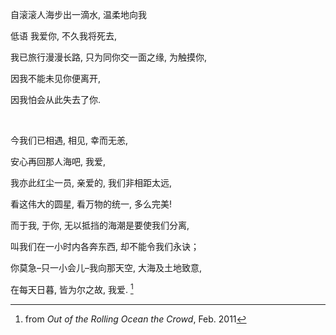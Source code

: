 自滚滚人海步出一滴水, 温柔地向我

低语 我爱你, 不久我将死去,

我已旅行漫漫长路, 只为同你交一面之缘, 为触摸你,

因我不能未见你便离开,

因我怕会从此失去了你.

<br>

今我们已相遇, 相见, 幸而无恙,

安心再回那人海吧, 我爱,

我亦此红尘一员, 亲爱的, 我们非相距太远,

看这伟大的圆星, 看万物的统一, 多么完美!

而于我, 于你, 无以抵挡的海潮是要使我们分离,

叫我们在一小时内各奔东西, 却不能令我们永诀；

你莫急–只一小会儿–我向那天空, 大海及土地致意,

在每天日暮, 皆为尔之故, 我爱. [^1]

[^1]: from _Out of the Rolling Ocean the Crowd_, Feb. 2011
